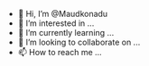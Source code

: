 - 👋 Hi, I’m @Maudkonadu
- 👀 I’m interested in ...
- 🌱 I’m currently learning ...
- 💞️ I’m looking to collaborate on ...
- 📫 How to reach me ...

<!---
Maudkonadu/Maudkonadu is a ✨ special ✨ repository because its `README.md` (this file) appears on your GitHub profile.
You can click the Preview link to take a look at your changes.
--->
